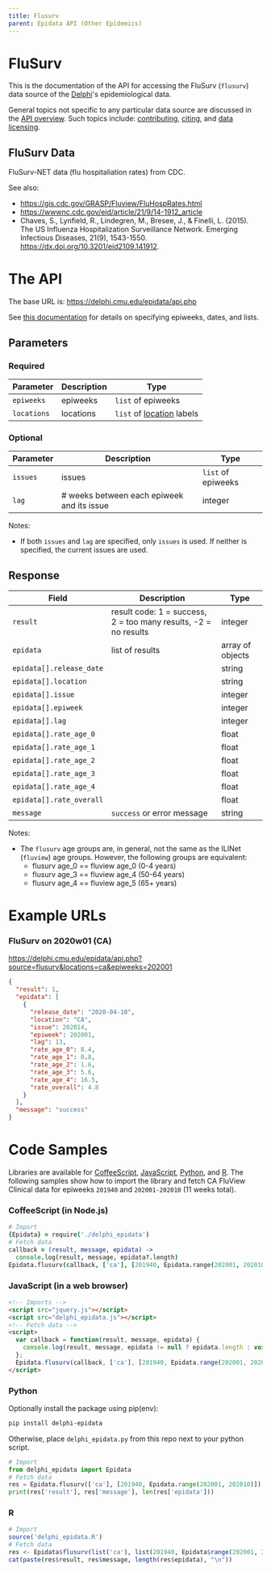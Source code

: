 ```yaml
---
title: Flusurv
parent: Epidata API (Other Epidemics)
---
```


# FluSurv

This is the documentation of the API for accessing the FluSurv (`flusurv`) data source of
the [Delphi](https://delphi.cmu.edu/)'s epidemiological data.

General topics not specific to any particular data source are discussed in the
[API overview](README.md). Such topics include:
[contributing](README.md#contributing), [citing](README.md#citing), and
[data licensing](README.md#data-licensing).

## FluSurv Data

FluSurv-NET data (flu hospitaliation rates) from CDC.

See also:
  - https://gis.cdc.gov/GRASP/Fluview/FluHospRates.html
  - https://wwwnc.cdc.gov/eid/article/21/9/14-1912_article
  - Chaves, S., Lynfield, R., Lindegren, M., Bresee, J., & Finelli, L. (2015).
    The US Influenza Hospitalization Surveillance Network. Emerging Infectious
    Diseases, 21(9), 1543-1550. https://dx.doi.org/10.3201/eid2109.141912.

# The API

The base URL is: https://delphi.cmu.edu/epidata/api.php

See [this documentation](README.md) for details on specifying epiweeks, dates, and lists.

## Parameters

### Required

| Parameter | Description | Type |
| --- | --- | --- |
| `epiweeks` | epiweeks | `list` of epiweeks |
| `locations` | locations | `list` of [location](../../labels/flusurv_locations.txt) labels |

### Optional

| Parameter | Description | Type |
| --- | --- | --- |
| `issues` | issues | `list` of epiweeks |
| `lag` | # weeks between each epiweek and its issue | integer |

Notes:
- If both `issues` and `lag` are specified, only `issues` is used.
If neither is specified, the current issues are used.

## Response

| Field | Description | Type |
| --- | --- | --- |
| `result` | result code: 1 = success, 2 = too many results, -2 = no results | integer |
| `epidata` | list of results | array of objects |
| `epidata[].release_date` | | string |
| `epidata[].location` | | string |
| `epidata[].issue` | | integer |
| `epidata[].epiweek` | | integer |
| `epidata[].lag` | | integer |
| `epidata[].rate_age_0` | | float |
| `epidata[].rate_age_1` | | float |
| `epidata[].rate_age_2` | | float |
| `epidata[].rate_age_3` | | float |
| `epidata[].rate_age_4` | | float |
| `epidata[].rate_overall` | | float |
| `message` | `success` or error message | string |

Notes:
* The `flusurv` age groups are, in general, not the same as the ILINet
(`fluview`) age groups. However, the following groups are equivalent:
  - flusurv age_0 == fluview age_0  (0-4 years)
  - flusurv age_3 == fluview age_4  (50-64 years)
  - flusurv age_4 == fluview age_5  (65+ years)

# Example URLs

### FluSurv on 2020w01 (CA)
https://delphi.cmu.edu/epidata/api.php?source=flusurv&locations=ca&epiweeks=202001

```json
{
  "result": 1,
  "epidata": [
    {
      "release_date": "2020-04-10",
      "location": "CA",
      "issue": 202014,
      "epiweek": 202001,
      "lag": 13,
      "rate_age_0": 8.4,
      "rate_age_1": 0.8,
      "rate_age_2": 1.6,
      "rate_age_3": 5.6,
      "rate_age_4": 16.5,
      "rate_overall": 4.8
    }
  ],
  "message": "success"
}
```

# Code Samples

Libraries are available for [CoffeeScript](../../src/client/delphi_epidata.coffee), [JavaScript](../../src/client/delphi_epidata.js), [Python](../../src/client/delphi_epidata.py), and [R](../../src/client/delphi_epidata.R).
The following samples show how to import the library and fetch CA FluView Clinical data for epiweeks `201940` and `202001-202010` (11 weeks total).

### CoffeeScript (in Node.js)

````coffeescript
# Import
{Epidata} = require('./delphi_epidata')
# Fetch data
callback = (result, message, epidata) ->
  console.log(result, message, epidata?.length)
Epidata.flusurv(callback, ['ca'], [201940, Epidata.range(202001, 202010)])
````

### JavaScript (in a web browser)

````html
<!-- Imports -->
<script src="jquery.js"></script>
<script src="delphi_epidata.js"></script>
<!-- Fetch data -->
<script>
  var callback = function(result, message, epidata) {
    console.log(result, message, epidata != null ? epidata.length : void 0);
  };
  Epidata.flusurv(callback, ['ca'], [201940, Epidata.range(202001, 202010)]);
</script>
````

### Python

Optionally install the package using pip(env):
````bash
pip install delphi-epidata
````

Otherwise, place `delphi_epidata.py` from this repo next to your python script.

````python
# Import
from delphi_epidata import Epidata
# Fetch data
res = Epidata.flusurv(['ca'], [201940, Epidata.range(202001, 202010)])
print(res['result'], res['message'], len(res['epidata']))
````

### R

````R
# Import
source('delphi_epidata.R')
# Fetch data
res <- Epidata$flusurv(list('ca'), list(201940, Epidata$range(202001, 202010)))
cat(paste(res$result, res$message, length(res$epidata), "\n"))
````
